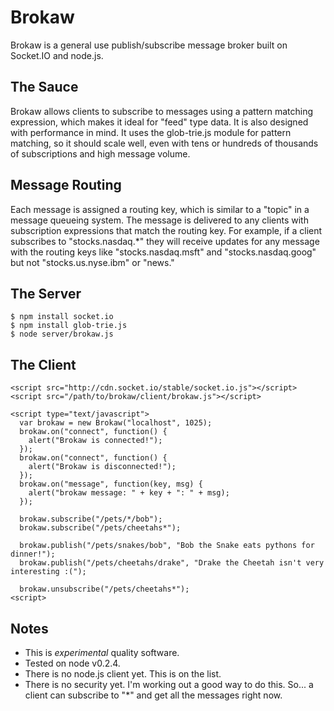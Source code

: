 # Brokaw

Brokaw is a general use publish/subscribe message broker built on Socket.IO and node.js. 

## The Sauce

Brokaw allows clients to subscribe to messages using a pattern matching expression, which makes it ideal for "feed" type data. It is also designed with performance in mind. It uses the glob-trie.js module for pattern matching, so it should scale well, even with tens or hundreds of thousands of subscriptions and high message volume.

## Message Routing

Each message is assigned a routing key, which is similar to a "topic" in a message queueing system. The message is delivered to any clients with subscription expressions that match the routing key. For example, if a client subscribes to "stocks.nasdaq.*" they will receive updates for any message with the routing keys like "stocks.nasdaq.msft" and "stocks.nasdaq.goog" but not "stocks.us.nyse.ibm" or "news."

## The Server

    $ npm install socket.io
    $ npm install glob-trie.js
    $ node server/brokaw.js

## The Client

    <script src="http://cdn.socket.io/stable/socket.io.js"></script>
    <script src="/path/to/brokaw/client/brokaw.js"></script>
    
    <script type="text/javascript">
      var brokaw = new Brokaw("localhost", 1025);
      brokaw.on("connect", function() {
        alert("Brokaw is connected!");
      });
      brokaw.on("connect", function() {
        alert("Brokaw is disconnected!");
      });
      brokaw.on("message", function(key, msg) {
        alert("brokaw message: " + key + ": " + msg);
      });
      
      brokaw.subscribe("/pets/*/bob");
      brokaw.subscribe("/pets/cheetahs*");
      
      brokaw.publish("/pets/snakes/bob", "Bob the Snake eats pythons for dinner!");
      brokaw.publish("/pets/cheetahs/drake", "Drake the Cheetah isn't very interesting :(");
      
      brokaw.unsubscribe("/pets/cheetahs*");
    <script>


## Notes

* This is *experimental* quality software.
* Tested on node v0.2.4.
* There is no node.js client yet. This is on the list.
* There is no security yet. I'm working out a good way to do this. So... a client can subscribe to "*" and get all the messages right now.
